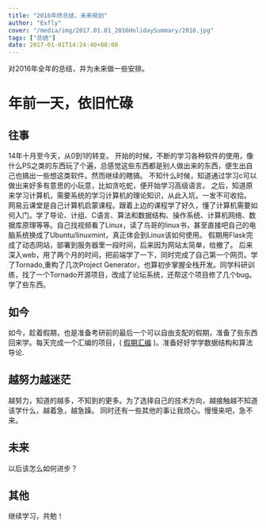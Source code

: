 ```yaml
---
title: "2016年终总结，未来规划"
author: "Exfly"
cover: "/media/img/2017.01.01_2016HolidaySummary/2016.jpg"
tags: ["总结"]
date: 2017-01-01T14:24:40+08:00
---
```


对2016年全年的总结，并为未来做一些安排。

<!--more--> 

# 年前一天，依旧忙碌

## 往事
14年十月至今天，从0到1的转变。
开始的时候，不断的学习各种软件的使用，像什么PS之类的东西玩了个遍，总感觉这些东西都是别人做出来的东西，便生出自己也搞出一些想这类软件。然而继续的瞎搞。
不知什么时候，知道通过学习c可以做出来好多有意思的小玩意，比如贪吃蛇，便开始学习高级语言。
之后，知道原来学习计算机，需要系统的学习计算机的理论知识，从此入坑，一发不可收拾。
网易云课堂是自己计算机启蒙课程。跟着上边的课程学了好久，懂了计算机需要如何入门。学了导论、计组、C语言、算法和数据结构、操作系统、计算机网络、数据库原理等等。自己找视频看了Linux，读了鸟哥的linux书，甚至直接吧自己的电脑系统换成了Ubuntu/linuxmint，真正体会到Linux该如何使用。
假期用Flask完成了动态网站，部署到服务器里一段时间，后来因为网站太简单，给撤了。
后来深入web，用了两个月的时间，把前端学了一下，同时完成了自己第一个网页。学了Tornado,重构了几次Project Generator，也算初步掌握全栈开发。同学科研训练，找了一个Tornado开源项目，改成了论坛系统，还帮这个项目修了几个bug。
学了些东西。

## 如今
如今，趁着假期，也是准备考研前的最后一个可以自由支配的假期，准备了些东西回来学。每天完成一个汇编的项目，( [假期汇编](https://github.com/ExFly/CsLearning/tree/master/Language/ASM/holiday) )。准备好好学学数据结构和算法导论.

## 越努力越迷茫
越努力，知道的越多，不知到的更多。为了选择自己的技术方向，越接触越不知道该学什么，越着急，越急躁。
同时还有一些其他的事让我烦心。慢慢来吧，急不来。

## 未来
以后该怎么如何进步？

## 其他
继续学习，共勉！
